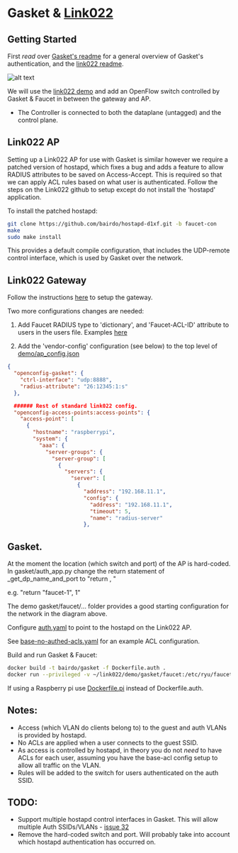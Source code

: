 # Gasket & [Link022](https://github.com/google/link022)

## Getting Started
First *read* over [Gasket's readme](https://github.com/bairdo/gasket/blob/master/docs/README.authentication.md) for a general overview of Gasket's authentication, and the [link022 readme](./README.md).


![alt text](./link022-gasket-diagram.png)

We will use the [link022 demo](https://github.com/google/link022/tree/master/demo) and add an OpenFlow switch controlled by Gasket & Faucet in between the gateway and AP.
- The Controller is connected to both the dataplane (untagged) and the control plane.


## Link022 AP
Setting up a Link022 AP for use with Gasket is similar however we require a patched version of hostapd, which fixes a bug and adds a feature to allow RADIUS attributes to be saved on Access-Accept.
This is required so that we can apply ACL rules based on what user is authenticated.
Follow the steps on the Link022 github to setup except do not install the 'hostapd' application.

To install the patched hostapd:
```bash
git clone https://github.com/bairdo/hostapd-d1xf.git -b faucet-con
make
sudo make install
```

This provides a default compile configuration, that includes the UDP-remote control interface, which is used by Gasket over the network.


## Link022 Gateway
Follow the instructions [here](./README.md) to setup the gateway.

Two more configurations changes are needed:

1. Add Faucet RADIUS type to 'dictionary', and 'Faucet-ACL-ID' attribute to users in the users file.
Examples [here](https://github.com/bairdo/gasket/blob/master/docs/README.authentication.md#radius-server)

2. Add the 'vendor-config' configuration (see below) to the top level of [demo/ap_config.json](./ap_config.json)

```json
{
  "openconfig-gasket": {
    "ctrl-interface": "udp:8888",
    "radius-attribute": "26:12345:1:s"
  },

  ###### Rest of standard link022 config.
  "openconfig-access-points:access-points": {
    "access-point": [
      {
        "hostname": "raspberrypi",
        "system": {
          "aaa": {
            "server-groups": {
              "server-group": [
                {
                  "servers": {
                    "server": [
                      {
                        "address": "192.168.11.1",
                        "config": {
                          "address": "192.168.11.1",
                          "timeout": 5,
                          "name": "radius-server"
                        },

```


## Gasket.

At the moment the location (which switch and port) of the AP is hard-coded.
In gasket/auth_app.py change the return statement of _get_dp_name_and_port to "return <switch-name>, <port-number>"

e.g. "return "faucet-1", 1"


The demo gasket/faucet/... folder provides a good starting configuration for the network in the diagram above.

Configure [auth.yaml](./gasket/faucet/gasket/auth.yaml) to point to the hostapd on the Link022 AP.

See [base-no-authed-acls.yaml](./gasket/faucet/gasket/base-no-authed-acls.yaml) for an example ACL configuration.



Build and run Gasket & Faucet:
```bash
docker build -t bairdo/gasket -f Dockerfile.auth .
docker run --privileged -v ~/link022/demo/gasket/faucet:/etc/ryu/faucet/ -v <path-to-logging-dir>:/var/log/ryu/faucet/ -p 6663:6663 -p 6653:6653 -p 9244:9244 -ti bairdo/gasket
```
If using a Raspberry pi use [Dockerfile.pi](https://github.com/bairdo/gasket/blob/master/Dockerfile.pi) instead of Dockerfile.auth.



## Notes:
 - Access (which VLAN do clients belong to) to the guest and auth VLANs is provided by hostapd.
 - No ACLs are applied when a user connects to the guest SSID.
 - As access is controlled by hostapd, in theory you do not *need* to have ACLs for each user, assuming you have the base-acl config setup to allow all traffic on the VLAN.
 - Rules will be added to the switch for users authenticated on the auth SSID.


## TODO:
 - Support multiple hostapd control interfaces in Gasket.
This will allow multiple Auth SSIDs/VLANs - [issue 32](https://github.com/Bairdo/gasket/issues/32)
 - Remove the hard-coded switch and port.
Will probably take into account which hostapd authentication has occurred on.
